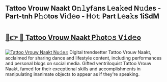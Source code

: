 ## Tattoo Vrouw Naakt O𝚗𝚕yf𝚊ns L𝚎a𝚔ed N𝚞𝚍es - Part-tnh P𝚑𝚘tos Vi𝚍𝚎o - H𝚘𝚝 Part L𝚎a𝚔s 1iSdM

# <h2><a href="http://kf6gfb.oniu.top/?m=Tattoo+Vrouw+Naakt">🔗👉 🔴 Tattoo Vrouw Naakt P𝚑ot𝚘𝚜 V𝚒d𝚎o</a></h2>

[![Tattoo Vrouw Naakt Nu𝚍e𝚜](https://i.imgur.com/0qMVB7G.gif)](http://kf6gfb.oniu.top/?m=Tattoo+Vrouw+Naakt)
Digital trendsetter Tattoo Vrouw Naakt, acclaimed for sharing dance and lifestyle content, including performances and personal blogs on social media. Gifted ventriloquist Tattoo Vrouw Naakt, famed for their exceptional skills and accomplishments in manipulating inanimate objects to appear as if they're speaking.  
